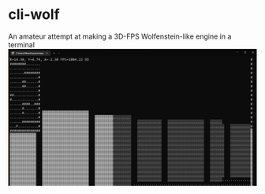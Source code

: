# cli-wolf

An amateur attempt at making a 3D-FPS Wolfenstein-like engine in a terminal
![alt text](/assets/tbupload.png 'title text')
